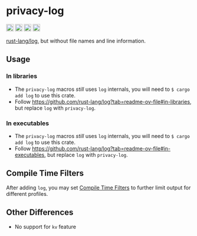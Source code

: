 # privacy-log
[<img alt="github" src="https://img.shields.io/badge/github-wcampbell0x2a/privacy_log-8da0cb?style=for-the-badge&labelColor=555555&logo=github" height="20">](https://github.com/wcampbell0x2a/privacy-log)
[<img alt="crates.io" src="https://img.shields.io/crates/v/privacy-log.svg?style=for-the-badge&color=fc8d62&logo=rust" height="20">](https://crates.io/crates/privacy-log)
[<img alt="docs.rs" src="https://img.shields.io/badge/docs.rs-privacy_log-66c2a5?style=for-the-badge&labelColor=555555&logo=docs.rs" height="20">](https://docs.rs/privacy-log)
[<img alt="build status" src="https://img.shields.io/github/actions/workflow/status/wcampbell0x2a/privacy-log/main.yml?branch=master&style=for-the-badge" height="20">](https://github.com/wcampbell0x2a/privacy-log/actions?query=branch%3Amaster)

[rust-lang/log](https://github.com/rust-lang/log), but without file names and line information.

## Usage
### In libraries
* The `privacy-log` macros *still* uses `log` internals, you will need to `$ cargo add log` to use this crate.
* Follow https://github.com/rust-lang/log?tab=readme-ov-file#in-libraries, but replace `log` with `privacy-log`.

### In executables
* The `privacy-log` macros *still* uses `log` internals, you will need to `$ cargo add log` to use this crate.
* Follow https://github.com/rust-lang/log?tab=readme-ov-file#in-executables, but replace `log` with `privacy-log`.

## Compile Time Filters
After adding `log`, you may set [Compile Time Filters](https://docs.rs/log/latest/log/#compile-time-filters) to further limit output for different profiles.

## Other Differences
* No support for `kv` feature
